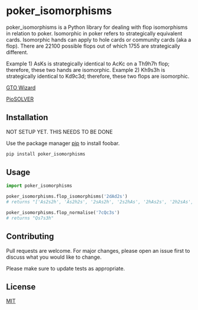 # poker_isomorphisms
 
poker_isomorphisms is a Python library for dealing with flop isomorphisms in relation to poker.
Isomorphic in poker refers to strategically equivalent cards. Isomorphic hands can apply to hole cards or community cards (aka a flop). There are 22100 possible flops out of which 1755 are strategically different.

Example 1) AsKs is strategically identical to AcKc on a Th9h7h flop; therefore, these two hands are isomorphic.
Example 2) Kh9s3h is strategically identical to Kd9c3d; therefore, these two flops are isomorphic.

[GTO Wizard](https://gtowizard.com/glossary/isomorphic/)

[PioSOLVER](https://piosolver.com/blog/2015-11-05-flop-subsets/)

## Installation
NOT SETUP YET. THIS NEEDS TO BE DONE

Use the package manager [pip](https://pip.pypa.io/en/stable/) to install foobar.

```bash
pip install poker_isomorphisms
```

## Usage

```python
import poker_isomorphisms

poker_isomorphisms.flop_isomorphisms('2dAd2s')
# returns "['As2s2h', 'As2h2s', '2sAs2h', '2s2hAs', '2hAs2s', '2h2sAs', 'As2s2d', 'As2d2s', '2sAs2d', '2s2dAs', '2dAs2s', '2d2sAs', 'As2s2c', 'As2c2s', '2sAs2c', '2s2cAs', '2cAs2s', '2c2sAs', 'Ah2h2s', 'Ah2s2h', '2hAh2s', '2h2sAh', '2sAh2h', '2s2hAh', 'Ah2h2d', 'Ah2d2h', '2hAh2d', '2h2dAh', '2dAh2h', '2d2hAh', 'Ah2h2c', 'Ah2c2h', '2hAh2c', '2h2cAh', '2cAh2h', '2c2hAh', 'Ad2d2s', 'Ad2s2d', '2dAd2s', '2d2sAd', '2sAd2d', '2s2dAd', 'Ad2d2h', 'Ad2h2d', '2dAd2h', '2d2hAd', '2hAd2d', '2h2dAd', 'Ad2d2c', 'Ad2c2d', '2dAd2c', '2d2cAd', '2cAd2d', '2c2dAd', 'Ac2c2s', 'Ac2s2c', '2cAc2s', '2c2sAc', '2sAc2c', '2s2cAc', 'Ac2c2h', 'Ac2h2c', '2cAc2h', '2c2hAc', '2hAc2c', '2h2cAc', 'Ac2c2d', 'Ac2d2c', '2cAc2d', '2c2dAc', '2dAc2c', '2d2cAc']"

poker_isomorphisms.flop_normalise('7cQc3s')
# returns "Qs7s3h"
```

## Contributing

Pull requests are welcome. For major changes, please open an issue first to discuss what you would like to change.

Please make sure to update tests as appropriate.

## License

[MIT](https://choosealicense.com/licenses/mit/)